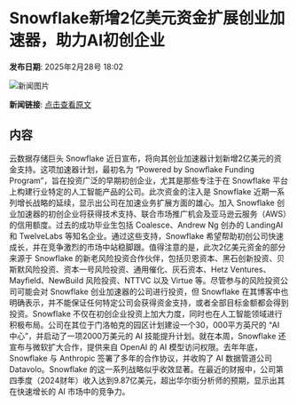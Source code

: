 # Snowflake新增2亿美元资金扩展创业加速器，助力AI初创企业

**发布日期**: 2025年2月28号 18:02

![新闻图片](https://pic.chinaz.com/picmap/202005221631385342_10.jpg)

**新闻链接**: [点击查看原文](https://www.aibase.com/zh/news/15854)

## 内容

云数据存储巨头 Snowflake 近日宣布，将向其创业加速器计划新增2亿美元的资金支持。这项加速器计划，最初名为 “Powered by Snowflake Funding Program”，旨在投资广泛的早期初创企业，尤其是那些专注于在 Snowflake 平台上构建行业特定的人工智能产品的公司。此次资金的注入是 Snowflake 近期一系列增长战略的延续，显示出公司在加速业务扩展方面的雄心。加入 Snowflake 创业加速器的初创企业将获得技术支持、联合市场推广机会及亚马逊云服务（AWS）的信用额度。过去的成功毕业生包括 Coalesce、Andrew Ng 创办的 LandingAI 和 TwelveLabs 等知名企业。通过这些支持，Snowflake 希望帮助初创公司快速成长，并在竞争激烈的市场中站稳脚跟。值得注意的是，此次2亿美元资金的部分来源于 Snowflake 的新老风险投资合作伙伴，包括贝恩资本、黑石创新投资、贝斯默风险投资、资本一号风险投资、通用催化、灰石资本、Hetz Ventures、Mayfield、NewBuild 风险投资、NTTVC 以及 Virtue 等。尽管参与的风险投资公司可能会对 Snowflake 创业加速器的公司进行投资，但 Snowflake 在其博客中也明确表示，并不能保证任何特定公司会获得资金支持，或者全部目标金额都会得到投资。Snowflake 不仅在初创企业投资上加大力度，同时也在人工智能领域进行积极布局。公司在其位于门洛帕克的园区计划建设一个30，000平方英尺的 “AI 中心”，并启动了一项2000万美元的 AI 技能提升计划。就在本周，Snowflake 还宣布与微软扩大合作，提供来自 OpenAI 的 AI 模型访问权限。去年年底，Snowflake 与 Anthropic 签署了多年的合作协议，并收购了 AI 数据管道公司 Datavolo。Snowflake 的这一系列战略似乎收效显著。在最近的财报中，公司第四季度（2024财年）收入达到9.87亿美元，超出华尔街分析师的预期，显示出其在快速增长的 AI 市场中的竞争力。
